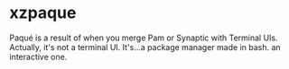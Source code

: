 # xzpaque
Paqué is a result of when you merge Pam or Synaptic with Terminal UIs. Actually, it's not a terminal UI. It's...a package manager made in bash. an interactive one.
